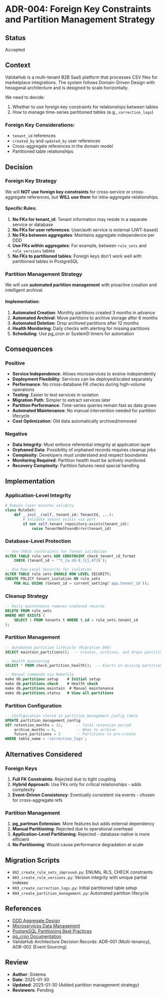 # ADR-004: Foreign Key Constraints and Partition Management Strategy

## Status
Accepted

## Context
ValidaHub is a multi-tenant B2B SaaS platform that processes CSV files for marketplace integrations. The system follows Domain-Driven Design with hexagonal architecture and is designed to scale horizontally.

We need to decide:
1. Whether to use foreign key constraints for relationships between tables
2. How to manage time-series partitioned tables (e.g., `correction_logs`)

### Foreign Key Considerations:
- `tenant_id` references
- `created_by` and `updated_by` user references
- Cross-aggregate references in the domain model
- Partitioned table relationships

## Decision

### Foreign Key Strategy
We will **NOT use foreign key constraints** for cross-service or cross-aggregate references, but **WILL use them** for intra-aggregate relationships.

#### Specific Rules:

1. **No FKs for tenant_id**: Tenant information may reside in a separate service or database
2. **No FKs for user references**: User/auth service is external (JWT-based)
3. **No FKs between aggregates**: Maintains aggregate independence per DDD
4. **Use FKs within aggregates**: For example, between `rule_sets` and `rule_versions` tables
5. **No FKs to partitioned tables**: Foreign keys don't work well with partitioned tables in PostgreSQL

### Partition Management Strategy
We will use **automated partition management** with proactive creation and intelligent archival.

#### Implementation:

1. **Automated Creation**: Monthly partitions created 3 months in advance
2. **Automated Archival**: Move partitions to archive storage after 6 months
3. **Automated Deletion**: Drop archived partitions after 12 months
4. **Health Monitoring**: Daily checks with alerting for missing partitions
5. **Scheduling**: Use pg_cron or SystemD timers for automation

## Consequences

### Positive
- **Service Independence**: Allows microservices to evolve independently
- **Deployment Flexibility**: Services can be deployed/scaled separately
- **Performance**: No cross-database FK checks during high-volume operations
- **Testing**: Easier to test services in isolation
- **Migration Path**: Simpler to extract services later
- **Partition Performance**: Time-series queries remain fast as data grows
- **Automated Maintenance**: No manual intervention needed for partition lifecycle
- **Cost Optimization**: Old data automatically archived/removed

### Negative
- **Data Integrity**: Must enforce referential integrity at application layer
- **Orphaned Data**: Possibility of orphaned records requires cleanup jobs
- **Complexity**: Developers must understand and respect boundaries
- **Monitoring Required**: Partition health must be actively monitored
- **Recovery Complexity**: Partition failures need special handling

## Implementation

### Application-Level Integrity
```python
# Domain layer ensures validity
class RuleSet:
    def __init__(self, tenant_id: TenantId, ...):
        # Validate tenant exists via port
        if not self.tenant_repository.exists(tenant_id):
            raise TenantNotFoundError(tenant_id)
```

### Database-Level Protection
```sql
-- Use CHECK constraints for format validation
ALTER TABLE rule_sets ADD CONSTRAINT check_tenant_id_format 
    CHECK (tenant_id ~ '^t_[a-z0-9_]{1,47}$');

-- Use Row-Level Security for isolation
ALTER TABLE rule_sets ENABLE ROW LEVEL SECURITY;
CREATE POLICY tenant_isolation ON rule_sets
    FOR ALL USING (tenant_id = current_setting('app.tenant_id'));
```

### Cleanup Strategy
```sql
-- Daily maintenance removes orphaned records
DELETE FROM rule_sets 
WHERE NOT EXISTS (
    SELECT 1 FROM tenants t WHERE t.id = rule_sets.tenant_id
);
```

### Partition Management
```sql
-- Automated partition lifecycle (Migration 004)
SELECT maintain_partitions();  -- Creates, archives, and drops partitions

-- Health monitoring
SELECT * FROM check_partition_health();  -- Alerts on missing partitions

-- Manual commands via Makefile
make db.partitions.setup    # Initial setup
make db.partitions.check    # Health check
make db.partitions.maintain  # Manual maintenance
make db.partitions.status   # View all partitions
```

### Partition Configuration
```sql
-- Configuration stored in partition_management_config table
UPDATE partition_management_config 
SET retention_months = 12,      -- Total retention period
    archive_months = 6,         -- When to archive
    future_partitions = 3       -- Partitions to pre-create
WHERE table_name = 'correction_logs';
```

## Alternatives Considered

### Foreign Keys
1. **Full FK Constraints**: Rejected due to tight coupling
2. **Hybrid Approach**: Use FKs only for critical relationships - adds complexity
3. **Event-Driven Consistency**: Eventually consistent via events - chosen for cross-aggregate refs

### Partition Management
1. **pg_partman Extension**: More features but adds external dependency
2. **Manual Partitioning**: Rejected due to operational overhead
3. **Application-Level Partitioning**: Rejected - database-native is more efficient
4. **No Partitioning**: Would cause performance degradation at scale

## Migration Scripts
- `002_create_rule_sets_improved.py`: ENUMs, RLS, CHECK constraints
- `003_create_rule_versions.py`: Version integrity with unique partial indexes
- `003_create_correction_logs.py`: Initial partitioned table setup
- `004_create_partition_management.py`: Automated partition lifecycle

## References
- [DDD Aggregate Design](https://martinfowler.com/bliki/DDD_Aggregate.html)
- [Microservices Data Management](https://microservices.io/patterns/data/database-per-service.html)
- [PostgreSQL Partitioning Best Practices](https://www.postgresql.org/docs/current/ddl-partitioning.html)
- [pg_cron Documentation](https://github.com/citusdata/pg_cron)
- ValidaHub Architecture Decision Records: ADR-001 (Multi-tenancy), ADR-002 (Event Sourcing)

## Review
- **Author**: Sistema
- **Date**: 2025-01-30
- **Updated**: 2025-01-30 (Added partition management strategy)
- **Reviewers**: Pending